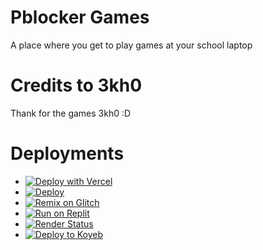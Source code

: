# Pblocker Games
A place where you get to play games at your school laptop


# Credits to 3kh0
Thank for the games 3kh0 :D


# Deployments 
- [![Deploy with Vercel](https://vercel.com/button)](https://vercel.com/import/project?template=https://github.com/XDevMan1/pblocker-games)
- [![Deploy](https://www.herokucdn.com/deploy/button.svg)](https://heroku.com/deploy?template=https://github.com/XDevMan1/pblocker-games)
- [![Remix on Glitch](https://img.shields.io/badge/glitch-remix-yellow.svg)](https://glitch.com/edit/#!/remix/XDevMan1-pblocker-games)
- [![Run on Replit](https://repl.it/badge/github/XDevMan1/pblocker-games)](https://repl.it/github/XDevMan1/pblocker-games)
- [![Render Status](https://render.com/badges/repo.svg)](https://render.com/deploy)
- [![Deploy to Koyeb](https://www.koyeb.com/assets/svg/button-blue.svg)](https://app.koyeb.com/deploy?repository=https://github.com/XDevMan1/pblocker-games)
